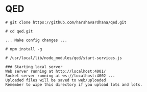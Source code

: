 QED
====

    # git clone https://github.com/harshavardhana/qed.git

    # cd qed.git

    ... Make config changes ...

    # npm install -g

    # /usr/local/lib/node_modules/qed/start-services.js

    ### Starting local server
    Web server running at http://localhost:4001/
    Socket server running at ws://localhost:4002 ...
    Uploaded files will be saved to web/uploaded
    Remember to wipe this directory if you upload lots and lots.
